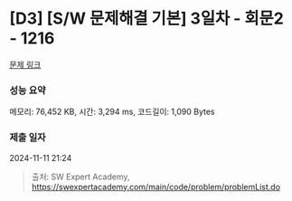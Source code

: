 # [D3] [S/W 문제해결 기본] 3일차 - 회문2 - 1216 

[문제 링크](https://swexpertacademy.com/main/code/problem/problemDetail.do?contestProbId=AV14Rq5aABUCFAYi) 

### 성능 요약

메모리: 76,452 KB, 시간: 3,294 ms, 코드길이: 1,090 Bytes

### 제출 일자

2024-11-11 21:24



> 출처: SW Expert Academy, https://swexpertacademy.com/main/code/problem/problemList.do